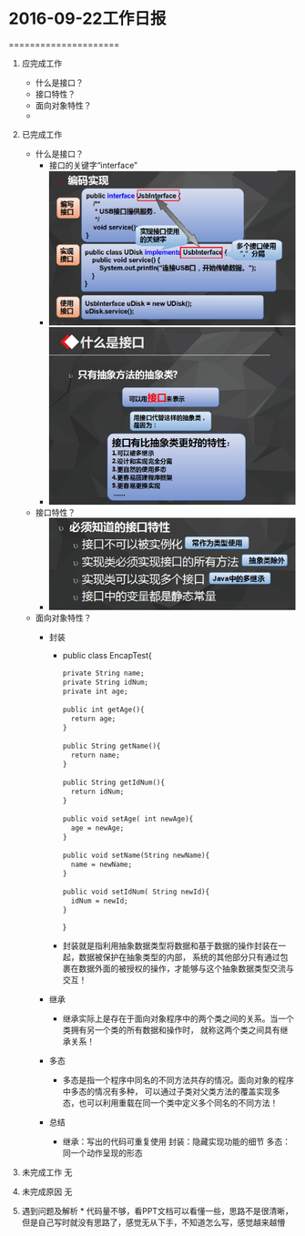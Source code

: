 # 2016-09-22工作日报
=====================

  1. 应完成工作
      * 什么是接口？
      * 接口特性？
      * 面向对象特性？
      * 
  2. 已完成工作
      * 什么是接口？
        * 接口的关键字“interface”
        * ![001](image/interface.png)
        * ![002](image/jiekou.png)
      * 接口特性？
        * ![003](image/jiekoutexing.png)
      * 面向对象特性？
        * 封装
          * public class EncapTest{

                private String name;
                private String idNum;
                private int age;

                public int getAge(){
                  return age;
                }

                public String getName(){
                  return name;
                }

                public String getIdNum(){
                  return idNum;
                }

                public void setAge( int newAge){
                  age = newAge;
                }

                public void setName(String newName){
                  name = newName;
                }

                public void setIdNum( String newId){
                  idNum = newId;
                }
            }
          * 封装就是指利用抽象数据类型将数据和基于数据的操作封装在一起，数据被保护在抽象类型的内部，
            系统的其他部分只有通过包裹在数据外面的被授权的操作，才能够与这个抽象数据类型交流与交互！ 

        * 继承
          * 继承实际上是存在于面向对象程序中的两个类之间的关系。当一个类拥有另一个类的所有数据和操作时，
            就称这两个类之间具有继承关系！
        * 多态
          * 多态是指一个程序中同名的不同方法共存的情况。面向对象的程序中多态的情况有多种，
            可以通过子类对父类方法的覆盖实现多态，也可以利用重载在同一个类中定义多个同名的不同方法！
        * 总结
          * 继承：写出的代码可重复使用
            封装：隐藏实现功能的细节
            多态：同一个动作呈现的形态

  3. 未完成工作
    无
  4. 未完成原因
    无
  5. 遇到问题及解析
    * 代码量不够，看PPT文档可以看懂一些，思路不是很清晰，但是自己写时就没有思路了，感觉无从下手，不知道怎么写，感觉越来越懵

